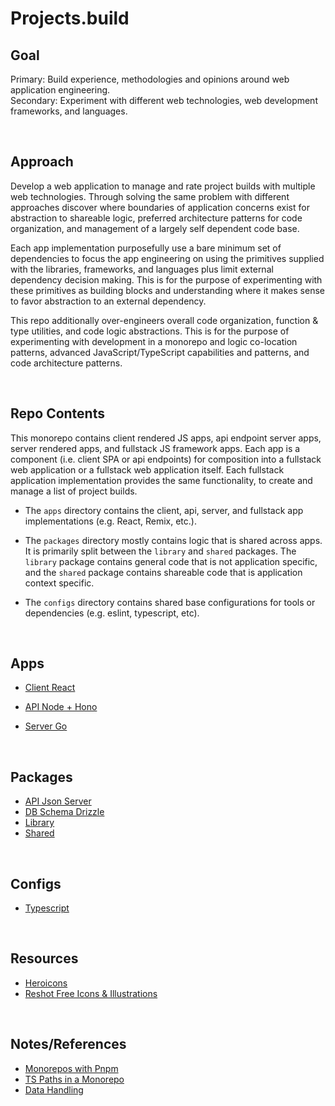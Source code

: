 # **Projects.build**

## **Goal**
Primary: Build experience, methodologies and opinions around web application engineering.  
Secondary: Experiment with different web technologies, web development frameworks, and languages.  


&nbsp;
## **Approach**
Develop a web application to manage and rate project builds with multiple web technologies. Through solving the same problem with different approaches discover where boundaries of application concerns exist for abstraction to shareable logic, preferred architecture patterns for code organization, and management of a largely self dependent code base. 

Each app implementation purposefully use a bare minimum set of dependencies to focus the app engineering on using the primitives supplied with the libraries, frameworks, and languages plus limit external dependency decision making. This is for the purpose of experimenting with these primitives as building blocks and understanding where it makes sense to favor abstraction to an external dependency. 

This repo additionally over-engineers overall code organization, function & type utilities, and code logic abstractions. This is for the purpose of experimenting with development in a monorepo and logic co-location patterns, advanced JavaScript/TypeScript capabilities and patterns, and code architecture patterns. 


&nbsp;
## **Repo Contents**
This monorepo contains client rendered JS apps, api endpoint server apps, server rendered apps, and fullstack JS framework apps. Each app is a component (i.e. client SPA or api endpoints) for composition into a fullstack web application or a fullstack web application itself. Each fullstack application implementation provides the same functionality, to create and manage a list of project builds. 

- The `apps` directory contains the client, api, server, and fullstack app implementations (e.g. React, Remix, etc.).

- The `packages` directory mostly contains logic that is shared across apps. It is primarily split between the `library` and `shared` packages. The `library` package contains general code that is not application specific, and the `shared` package contains shareable code that is application context specific. 

- The `configs` directory contains shared base configurations for tools or dependencies (e.g. eslint, typescript, etc).


&nbsp;
## **Apps**
- [Client React](./apps/client-react)
<!-- - [Client Solid](./apps/client-solid) -->
<!-- - [Client Svelte](./apps/client-svelte) -->
<!-- - [Client Qwik](./apps/client-qwik) -->

- [API Node + Hono](./apps/api-hono)

- [Server Go](./apps/server-go)

<!-- - [Fullstack Astro](./apps/fullstack-astro) -->
<!-- - [Fullstack Next](./apps/fullstack-next) -->
<!-- - [Fullstack Remix](./apps/fullstack-remix) -->
<!-- - [Fullstack SolidStart](./apps/fullstack-solidstart) -->
<!-- - [Fullstack SvelteKit](./apps/fullstack-sveltekit) -->
<!-- - [Fullstack Leptos](./apps/fullstack-leptos) -->

&nbsp;
## **Packages**
- [API Json Server](./packages/api-json-server)
- [DB Schema Drizzle](./packages/db-drizzle)
- [Library](./packages/library)
- [Shared](./packages/shared)

&nbsp;
## **Configs**
<!-- biome.json must be in root folder, does not work as workspace config: https://github.com/biomejs/biome-vscode/issues/25 --> 
<!-- - [Biome](./configs/biome) -->  
<!-- - [ESlint](./configs/eslint) -->
- [Typescript](./configs/typescript)


&nbsp;
## **Resources**
- [Heroicons](https://heroicons.com/)
- [Reshot Free Icons & Illustrations](https://www.reshot.com/)

&nbsp;
## **Notes/References**
- [Monorepos with Pnpm](https://levelup.video/tutorials/monorepos-with-pnpm)
- [TS Paths in a Monorepo](https://github.com/vercel/turbo/discussions/620)
- [Data Handling](https://nextjs.org/blog/security-nextjs-server-components-actions)